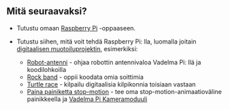 ## Mitä seuraavaksi?

+ Tutustu omaan [Raspberry Pi](https://projects.raspberrypi.org/en/projects/raspberry-pi-using) -oppaaseen.

+ Tutustu siihen, mitä voit tehdä Raspberry Pi: lla, luomalla joitain [digitaalisen muotoiluprojektin](https://projects.raspberrypi.org), esimerkiksi:
    
    + [Robot-antenni](https://projects.raspberrypi.org/en/projects/robot-antenna) - ohjaa robottin antennivaloa Vadelma Pi: llä ja koodilohkoilla
    + [Rock band](https://projects.raspberrypi.org/en/projects/rock-band) - oppii koodata omia soittimia
    + [Turtle race](https://projects.raspberrypi.org/en/projects/turtle-race) - kilpailu digitaalisia kilpikonnia toisiaan vastaan
    + [Paina painiketta stop-motion](https://projects.raspberrypi.org/en/projects/push-button-stop-motion) - tee oma stop-motion-animaatioväline painikkeella ja [Vadelma Pi Kameramoduuli](https://www.raspberrypi.org/products/camera-module-v2/)